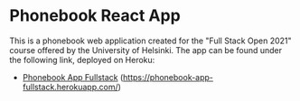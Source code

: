 # Phonebook React App

This is a phonebook web application created for the "Full Stack Open 2021" course offered by the University of Helsinki. 
The app can be found under the following link, deployed on Heroku:

- [Phonebook App Fullstack](https://phonebook-app-fullstack.herokuapp.com/) (https://phonebook-app-fullstack.herokuapp.com/)
